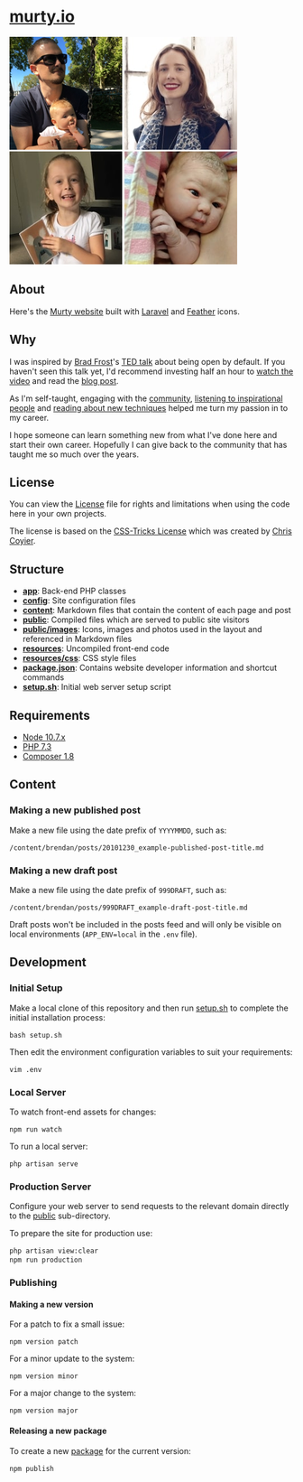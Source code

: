 [murty.io](https://murty.io)
=======

[![Brendan](/public/images/brendan/brendan-murty.jpg)](https://murty.io/brendan) [![Ella](/public/images/ella/ella_condon.jpg)](https://ellacondon.com/) [![Isla](/public/images/isla/isla_murty.jpg)](https://murty.io/isla) [![Freya](/public/images/freya/freya_murty.jpg)](https://murty.io/freya)

## About

Here's the [Murty website](https://murty.io) built with [Laravel](https://laravel.com/) and [Feather](http://feathericons.com) icons.

## Why

I was inspired by [Brad Frost](https://github.com/bradfrost)'s [TED talk](https://twitter.com/brad_frost/status/476515058738925568) about being open by default. If you haven't seen this talk yet, I'd recommend investing half an hour to [watch the video](https://www.youtube.com/watch?v=7rW9vTrN6OU) and read the [blog post](http://bradfrostweb.com/blog/post/creative-exhaust/).

As I'm self-taught, engaging with the [community](https://twitter.com/brendanmurty/lists/development/members), [listening to inspirational people](http://boagworld.com/show) and [reading about new techniques](https://signalvnoise.com/programming) helped me turn my passion in to my career.

I hope someone can learn something new from what I've done here and start their own career. Hopefully I can give back to the community that has taught me so much over the years.

## License

You can view the [License](LICENSE.md) file for rights and limitations when using the code here in your own projects.

The license is based on the [CSS-Tricks License](https://css-tricks.com/license/) which was created by [Chris Coyier](https://github.com/chriscoyier/).

## Structure

- **[app](app/)**: Back-end PHP classes
- **[config](config/)**: Site configuration files
- **[content](content/)**: Markdown files that contain the content of each page and post
- **[public](public/)**: Compiled files which are served to public site visitors
- **[public/images](public/images/)**: Icons, images and photos used in the layout and referenced in Markdown files
- **[resources](resources)**: Uncompiled front-end code
- **[resources/css](resources/css)**: CSS style files
- **[package.json](package.json)**: Contains website developer information and shortcut commands
- **[setup.sh](setup.sh)**: Initial web server setup script

## Requirements

- [Node 10.7.x](https://nodejs.org/en/download/package-manager/)
- [PHP 7.3](https://www.php.net/manual/en/install.php)
- [Composer 1.8](https://getcomposer.org/download/)

## Content

### Making a new published post

Make a new file using the date prefix of `YYYYMMDD`, such as:

```
/content/brendan/posts/20101230_example-published-post-title.md
```

### Making a new draft post

Make a new file using the date prefix of `999DRAFT`, such as:

```
/content/brendan/posts/999DRAFT_example-draft-post-title.md
```

Draft posts won't be included in the posts feed and will only be visible on local environments (`APP_ENV=local` in the `.env` file).

## Development

### Initial Setup

Make a local clone of this repository and then run [setup.sh](setup.sh) to complete the initial installation process:

```
bash setup.sh
```

Then edit the environment configuration variables to suit your requirements:

```
vim .env
```

### Local Server

To watch front-end assets for changes:

```
npm run watch
```

To run a local server:

```
php artisan serve
```

### Production Server

Configure your web server to send requests to the relevant domain directly to the [public](public/) sub-directory.

To prepare the site for production use:

```
php artisan view:clear
npm run production
```

### Publishing

#### Making a new version

For a patch to fix a small issue:

```
npm version patch
```

For a minor update to the system:

```
npm version minor
```

For a major change to the system:

```
npm version major
```

#### Releasing a new package

To create a new [package](https://github.com/brendanmurty/murty.io/packages) for the current version:

```
npm publish
```
